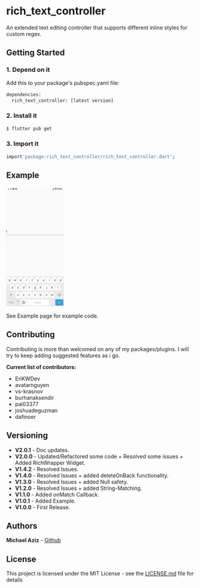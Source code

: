 # rich_text_controller

An extended text editing controller that supports different inline styles for custom regex.

## Getting Started

### 1. Depend on it

Add this to your package's pubspec.yaml file:

```
dependencies:
  rich_text_controller: [latest version]
```

### 2. Install it

```
$ flutter pub get
```

### 3. Import it

```dart
import'package:rich_text_controller/rich_text_controller.dart';
```

## Example

![](example/demo.gif)

See Example page for example code.

## Contributing

Contributing is more than welcomed on any of my packages/plugins.
I will try to keep adding suggested features as i go.

**Current list of contributors:**

- EriKWDev
- avatarnguyen
- vs-krasnov
- burhanaksendir
- pal03377
- joshuadeguzman
- dafinoer

## Versioning

- **V2.0.1** - Doc updates.
- **V2.0.0** - Updated/Refactored some code + Resolved some issues + Added RichWrapper Widget.
- **V1.4.2** - Resolved Issues.
- **V1.4.0** - Resolved Issues + added deleteOnBack functionality.
- **V1.3.0** - Resolved Issues + added Null safety.
- **V1.2.0** - Resolved Issues + added String-Matching.
- **V1.1.0** - Added onMatch Callback.
- **V1.0.1** - Added Example.
- **V1.0.0** - First Release.

## Authors

**Michael Aziz** - [Github](https://github.com/micwaziz)

## License

This project is licensed under the MIT License - see the [LICENSE.md](LICENSE.md) file for details

